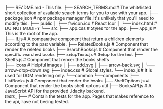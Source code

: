 ├── README.md - This file.
├── SEARCH_TERMS.md # The whitelisted short collection of available search terms for you to use with your app.
├── package.json # npm package manager file. It's unlikely that you'll need to modify this.
├── public
│   ├── favicon.ico # React Icon
│   └── index.html # DO NOT MODIFY
└── src
    ├── App.css # Styles for the app.
    ├── App.js # This is the root of the app.  
    ├── If.js # A comparative component that return a children elements according to the past variable. 
    ├── RelatedBooks.js # Component that render the releted books
    ├── SearchBooks.js # Component that render the specific searched books
    ├── setupTests.js # Setup for the test
    ├── Shelfs.js # Component that render the books shelfs    
    ├── icons # Helpful images
    │   ├── add.svg
    │   ├── arrow-back.svg
    │   └── arrow-drop-down.svg
    ├── index.css # Global styles.
    └── index.js # It is used for DOM rendering only.
    └──common
            └──components
                        ├── ListBooks.js # Component that render the books
                        ├── ShelfOptions.js # Component that render the books shelf options
    util
       ├── BooksAPI.js # A JavaScript API for the provided Udacity backend.  
    _tests__
        ├── # Contain the tests for the app. Pages that makes reference to the api, have not beeing tested.